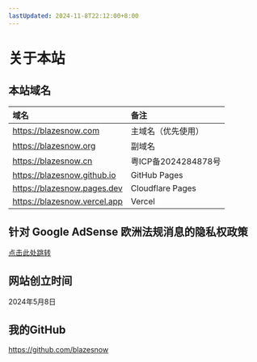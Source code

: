 ```yaml
---
lastUpdated: 2024-11-8T22:12:00+8:00
---
```


# 关于本站

## 本站域名

| 域名                           | 备注                |
| :----------------------------- | :------------------ |
| <https://blazesnow.com>        | 主域名（优先使用）  |
| <https://blazesnow.org>        | 副域名              |
| <https://blazesnow.cn>         | 粤ICP备2024284878号 |
| <https://blazesnow.github.io>  | GitHub Pages        |
| <https://blazesnow.pages.dev>  | Cloudflare Pages    |
| <https://blazesnow.vercel.app> | Vercel              |

## 针对 Google AdSense 欧洲法规消息的隐私权政策

[点击此处跳转](/adsense-europe-privacy)

## 网站创立时间

2024年5月8日

## 我的GitHub

<https://github.com/blazesnow>